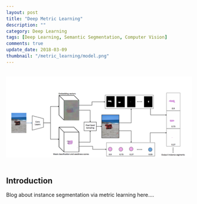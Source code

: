 ```yaml
---
layout: post
title: "Deep Metric Learning"
description: ""
category: Deep Learning
tags: [Deep Learning, Semantic Segmentation, Computer Vision]
comments: true
update_date: 2018-03-09
thumbnail: "/metric_learning/model.png"
---
```


<div align="center">
   <br>
  <img src="/public/img/metric_learning/model.png"><br><br>
</div>

## Introduction

Blog about instance segmentation via metric learning here....
